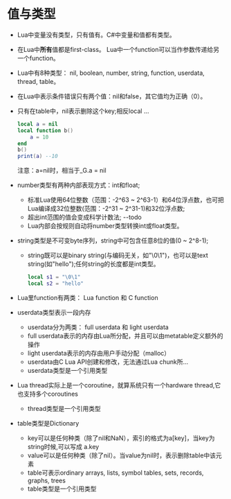 # 值与类型
* Lua中变量没有类型，只有值有。C#中变量和值都有类型。
* 在Lua中**所有**值都是first-class。 Lua中一个function可以当作参数传递给另一个function。
* Lua中有8种类型： nil, boolean, number, string, function, userdata, thread, table。
* 在Lua中表示条件错误只有两个值：nil和false，其它值均为正确（0）。
* 只有在table中，nil表示删除这个key;相反local ...
    ```lua
    local a = nil
    local function b()
        a = 10
    end
    b()
    print(a) --10
    ```
  注意：a=nil时，相当于_G.a = nil

* number类型有两种内部表现方式：int和float;  
  * 标准Lua使用64位整数（范围：-2^63 ~ 2^63-1）和64位浮点数，也可把Lua编译成32位整数(范围：-2^31 ~ 2^31-1)和32位浮点数;   
  * 超出int范围的值会变成科学计数法;  --todo
  * Lua内部会按规则自动将number类型转换int或float类型。
    
* string类型是不可变byte序列，string中可包含任意8位的值(0 ~ 2^8-1); 
  * string既可以是binary string(与编码无关，如"\0\1")，也可以是text string(如"hello");任何string的长度都是int类型。
    ```lua
    local s1 = "\0\1" 
    local s2 = "hello"
    ```

* Lua里function有两类： Lua function 和 C function

* userdata类型表示一段内存
  * userdata分为两类： full userdata 和 light userdata
  * full userdata表示的内存由Lua所分配，并且可以由metatable定义额外的操作
  * light userdata表示的内存由用户手动分配（malloc）
  * userdata由C Lua API创建和修改，无法通过Lua chunk所...
  * userdata类型是一个引用类型

* Lua thread实际上是一个coroutine，就算系统只有一个hardware thread,它也支持多个coroutines
  * thread类型是一个引用类型


* table类型是Dictionary
  * key可以是任何种类（除了nil和NaN），索引的格式为a[key]，当key为string时候,可以写成 a.key
  * value可以是任何种类（除了nil）。当value为nil时，表示删除table中该元素
  * table可表示ordinary arrays, lists, symbol tables, sets, records, graphs, trees
  * table类型是一个引用类型